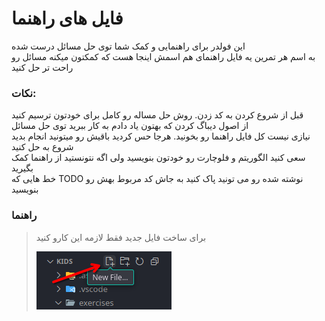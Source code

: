 # فایل های راهنما

این فولدر برای راهنمایی و کمک شما توی حل مسائل درست شده  
به اسم هر تمرین یه فایل راهنمای هم اسمش اینجا هست که کمکتون میکنه مسائل رو راحت تر حل کنید

### نکات:

قبل از شروع کردن به کد زدن. روش حل مساله رو کامل برای خودتون ترسیم کنید  
از اصول دیباگ کردن که بهتون یاد دادم به کار ببرید توی حل مسائل  
نیازی نیست کل فایل راهنما رو بخونید. هرجا حس کردید باقیش رو میتونید انجام بدید شروع به حل کنید  
سعی کنید الگوریتم و فلوچارت رو خودتون بنویسید ولی اگه نتونستید از راهنما کمک بگیرید  
خط هایی که TODO نوشته شده رو می تونید پاک کنید به جاش کد مربوط بهش رو بنویسید

### راهنما

> برای ساخت فایل جدید فقط لازمه این کارو کنید
>
> ![Create File](/.assets/create_file.png)
